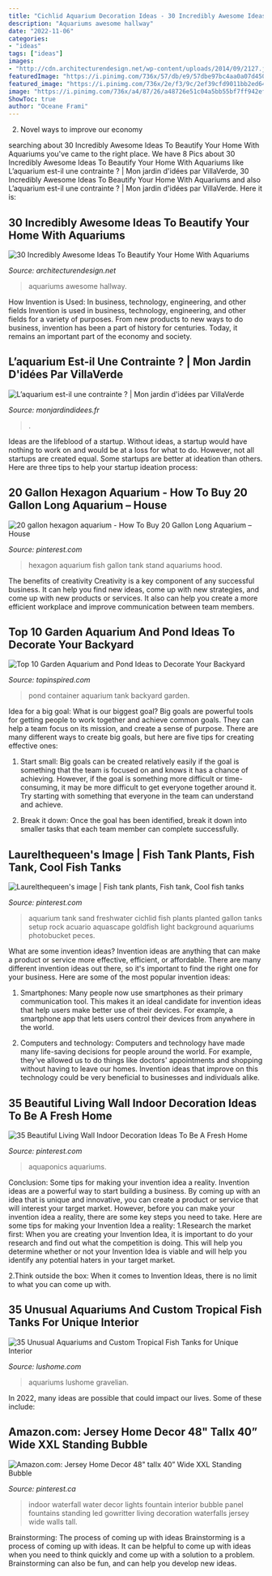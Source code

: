```yaml
---
title: "Cichlid Aquarium Decoration Ideas - 30 Incredibly Awesome Ideas To Beautify Your Home With Aquariums"
description: "Aquariums awesome hallway"
date: "2022-11-06"
categories:
- "ideas"
tags: ["ideas"]
images:
- "http://cdn.architecturendesign.net/wp-content/uploads/2014/09/2127.jpg"
featuredImage: "https://i.pinimg.com/736x/57/db/e9/57dbe97bc4aa0a07d4509de20afb6751--freshwater-aquarium-black-sand.jpg"
featured_image: "https://i.pinimg.com/736x/2e/f3/9c/2ef39cfd9011bb2ed6468cdcc425513d.jpg"
image: "https://i.pinimg.com/736x/a4/87/26/a48726e51c04a5bb55bf7ff942ef0995.jpg"
ShowToc: true
author: "Oceane Frami"
---
```



2. Novel ways to improve our economy

	

		
searching about 30 Incredibly Awesome Ideas To Beautify Your Home With Aquariums you've came to the right place. We have 8 Pics about 30 Incredibly Awesome Ideas To Beautify Your Home With Aquariums like L’aquarium est-il une contrainte ? | Mon jardin d&#039;idées par VillaVerde, 30 Incredibly Awesome Ideas To Beautify Your Home With Aquariums and also L’aquarium est-il une contrainte ? | Mon jardin d&#039;idées par VillaVerde. Here it is:
		
    
## 30 Incredibly Awesome Ideas To Beautify Your Home With Aquariums

<img loading=lazy src="http://cdn.architecturendesign.net/wp-content/uploads/2014/09/2127.jpg" onerror="this.onerror=null;this.src='https://tse2.mm.bing.net/th?id=OIP.GLZsxEt2JaMRT6kDl4In8QHaFj&amp;pid=15.1';" alt="30 Incredibly Awesome Ideas To Beautify Your Home With Aquariums">

_Source: architecturendesign.net_

>aquariums awesome hallway. 

	

How Invention is Used: In business, technology, engineering, and other fields
Invention is used in business, technology, engineering, and other fields for a variety of purposes. From new products to new ways to do business, invention has been a part of history for centuries. Today, it remains an important part of the economy and society.

    
## L’aquarium Est-il Une Contrainte ? | Mon Jardin D&#039;idées Par VillaVerde

<img loading=lazy src="https://monjardindidees.fr/wp-content/uploads/2019/04/AdobeStock_197251568-e1554969977739.jpeg" onerror="this.onerror=null;this.src='https://tse1.mm.bing.net/th?id=OIP.F5YIXjHgA_xfwAf_aS012QHaE-&amp;pid=15.1';" alt="L’aquarium est-il une contrainte ? | Mon jardin d&#039;idées par VillaVerde">

_Source: monjardindidees.fr_

>. 

	

Ideas are the lifeblood of a startup. Without ideas, a startup would have nothing to work on and would be at a loss for what to do. However, not all startups are created equal. Some startups are better at ideation than others. Here are three tips to help your startup ideation process:

    
## 20 Gallon Hexagon Aquarium - How To Buy 20 Gallon Long Aquarium – House

<img loading=lazy src="https://i.pinimg.com/736x/20/50/38/205038fe0bcd778e48f85c1bd4ec2ee4--fish-aquariums-hexagons.jpg" onerror="this.onerror=null;this.src='https://tse4.mm.bing.net/th?id=OIP.Mpc6aJPMT8gvfHL2Qd_otgHaJ4&amp;pid=15.1';" alt="20 gallon hexagon aquarium - How To Buy 20 Gallon Long Aquarium – House">

_Source: pinterest.com_

>hexagon aquarium fish gallon tank stand aquariums hood. 

	

The benefits of creativity
Creativity is a key component of any successful business. It can help you find new ideas, come up with new strategies, and come up with new products or services. It also can help you create a more efficient workplace and improve communication between team members.

    
## Top 10 Garden Aquarium And Pond Ideas To Decorate Your Backyard

<img loading=lazy src="https://www.topinspired.com/wp-content/uploads/2015/05/8-Stock-Tank-Container-Pond.jpg" onerror="this.onerror=null;this.src='https://tse1.mm.bing.net/th?id=OIP.FYLIRrn9H1aAgs3Mde6a4wHaFr&amp;pid=15.1';" alt="Top 10 Garden Aquarium and Pond Ideas to Decorate Your Backyard">

_Source: topinspired.com_

>pond container aquarium tank backyard garden. 

	

Idea for a big goal: What is our biggest goal?
Big goals are powerful tools for getting people to work together and achieve common goals. They can help a team focus on its mission, and create a sense of purpose. 
There are many different ways to create big goals, but here are five tips for creating effective ones: 

1. Start small: Big goals can be created relatively easily if the goal is something that the team is focused on and knows it has a chance of achieving. However, if the goal is something more difficult or time-consuming, it may be more difficult to get everyone together around it. Try starting with something that everyone in the team can understand and achieve. 

2. Break it down: Once the goal has been identified, break it down into smaller tasks that each team member can complete successfully.

    
## Laurelthequeen&#039;s Image | Fish Tank Plants, Fish Tank, Cool Fish Tanks

<img loading=lazy src="https://i.pinimg.com/736x/57/db/e9/57dbe97bc4aa0a07d4509de20afb6751--freshwater-aquarium-black-sand.jpg" onerror="this.onerror=null;this.src='https://tse2.mm.bing.net/th?id=OIP.0qU2oeT8jN9ATUyET5xjUQHaFj&amp;pid=15.1';" alt="Laurelthequeen&#039;s image | Fish tank plants, Fish tank, Cool fish tanks">

_Source: pinterest.com_

>aquarium tank sand freshwater cichlid fish plants planted gallon tanks setup rock acuario aquascape goldfish light background aquariums photobucket peces. 

	

What are some invention ideas?
Invention ideas are anything that can make a product or service more effective, efficient, or affordable. There are many different invention ideas out there, so it's important to find the right one for your business. Here are some of the most popular invention ideas:
1. Smartphones: Many people now use smartphones as their primary communication tool. This makes it an ideal candidate for invention ideas that help users make better use of their devices. For example, a smartphone app that lets users control their devices from anywhere in the world.

2. Computers and technology: Computers and technology have made many life-saving decisions for people around the world. For example, they've allowed us to do things like doctors' appointments and shopping without having to leave our homes. Invention ideas that improve on this technology could be very beneficial to businesses and individuals alike.


    
## 35 Beautiful Living Wall Indoor Decoration Ideas To Be A Fresh Home

<img loading=lazy src="https://i.pinimg.com/736x/a4/87/26/a48726e51c04a5bb55bf7ff942ef0995.jpg" onerror="this.onerror=null;this.src='https://tse3.mm.bing.net/th?id=OIP.p3FLpgfiTgve2orJf520ZwHaLl&amp;pid=15.1';" alt="35 Beautiful Living Wall Indoor Decoration Ideas To Be A Fresh Home">

_Source: pinterest.com_

>aquaponics aquariums. 

	

Conclusion: Some tips for making your invention idea a reality.
Invention ideas are a powerful way to start building a business. By coming up with an idea that is unique and innovative, you can create a product or service that will interest your target market. However, before you can make your invention idea a reality, there are some key steps you need to take. Here are some tips for making your Invention Idea a reality:
1.Research the market first: When you are creating your Invention Idea, it is important to do your research and find out what the competition is doing. This will help you determine whether or not your Invention Idea is viable and will help you identify any potential haters in your target market.

2.Think outside the box: When it comes to Invention Ideas, there is no limit to what you can come up with.

    
## 35 Unusual Aquariums And Custom Tropical Fish Tanks For Unique Interior

<img loading=lazy src="https://www.lushome.com/wp-content/uploads/2013/07/custom-aquariums-fish-tanks-23.jpg" onerror="this.onerror=null;this.src='https://tse3.mm.bing.net/th?id=OIP.fBf4W-73wtDn51iNQ0eqeQAAAA&amp;pid=15.1';" alt="35 Unusual Aquariums and Custom Tropical Fish Tanks for Unique Interior">

_Source: lushome.com_

>aquariums lushome gravelian. 

	

In 2022, many ideas are possible that could impact our lives. Some of these include: 

    
## Amazon.com: Jersey Home Decor 48&quot; Tallx 40” Wide XXL Standing Bubble

<img loading=lazy src="https://i.pinimg.com/736x/2e/f3/9c/2ef39cfd9011bb2ed6468cdcc425513d.jpg" onerror="this.onerror=null;this.src='https://tse4.mm.bing.net/th?id=OIP.YiSm15hkU2_zxCAh5jN8KQHaJ3&amp;pid=15.1';" alt="Amazon.com: Jersey Home Decor 48&quot; tallx 40” Wide XXL Standing Bubble">

_Source: pinterest.ca_

>indoor waterfall water decor lights fountain interior bubble panel fountains standing led gowritter living decoration waterfalls jersey wide walls tall. 

	

Brainstorming: The process of coming up with ideas
Brainstorming is a process of coming up with ideas. It can be helpful to come up with ideas when you need to think quickly and come up with a solution to a problem. Brainstorming can also be fun, and can help you develop new ideas.

